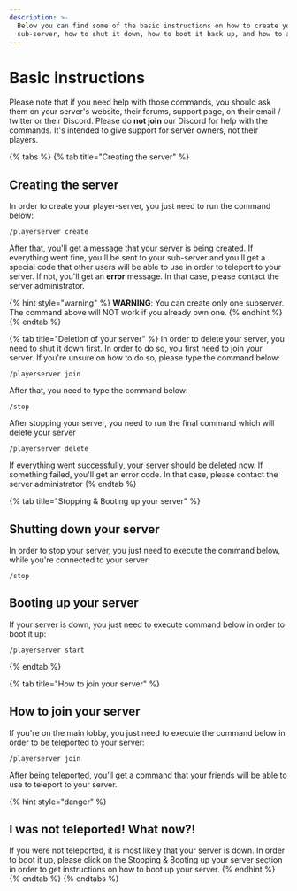 ```yaml
---
description: >-
  Below you can find some of the basic instructions on how to create your
  sub-server, how to shut it down, how to boot it back up, and how to access it.
---
```


# Basic instructions

Please note that if you need help with those commands, you should ask them on your server's website, their forums, support page, on their email / twitter or their Discord. Please do **not join** our Discord for help with the commands. It's intended to give support for server owners, not their players.

{% tabs %}
{% tab title="Creating the server" %}
## Creating the server

In order to create your player-server, you just need to run the command below:

```text
/playerserver create
```

After that, you'll get a message that your server is being created. If everything went fine, you'll be sent to your sub-server and you'll get a special code that other users will be able to use in order to teleport to your server. If not, you'll get an **error** message. In that case, please contact the server administrator.

{% hint style="warning" %}
**WARNING**: You can create only one subserver. The command above will NOT work if you already own one.
{% endhint %}
{% endtab %}

{% tab title="Deletion of your server" %}
In order to delete your server, you need to shut it down first. In order to do so, you first need to join your server. If you're unsure on how to do so, please type the command below:

```text
/playerserver join
```

After that, you need to type the command below:

```text
/stop
```

After stopping your server, you need to run the final command which will delete your server

```text
/playerserver delete
```

If everything went successfully, your server should be deleted now. If something failed, you'll get an error code. In that case, please contact the server administrator
{% endtab %}

{% tab title="Stopping & Booting up your server" %}
## Shutting down your server

In order to stop your server, you just need to execute the command below, while you're connected to your server:

```text
/stop
```

## Booting up your server

If your server is down, you just need to execute command below in order to boot it up:

```text
/playerserver start
```
{% endtab %}

{% tab title="How to join your server" %}
## How to join your server

If you're on the main lobby, you just need to execute the command below in order to be teleported to your server:

```text
/playerserver join
```

After being teleported, you'll get a command that your friends will be able to use to teleport to your server.

{% hint style="danger" %}
## I was not teleported! What now?!

If you were not teleported, it is most likely that your server is down. In order to boot it up, please click on the Stopping & Booting up your server section in order to get instructions on how to boot up your server.
{% endhint %}
{% endtab %}
{% endtabs %}

